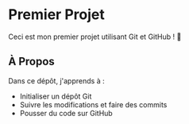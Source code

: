 # Premier Projet

Ceci est mon premier projet utilisant Git et GitHub ! 🎉

## À Propos
Dans ce dépôt, j'apprends à :
- Initialiser un dépôt Git
- Suivre les modifications et faire des commits
- Pousser du code sur GitHub
